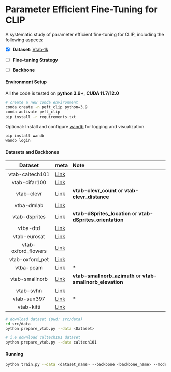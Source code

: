 # Parameter Efficient Fine-Tuning for CLIP

A systematic study of parameter efficient fine-tuning for CLIP, including the following aspects:
- [x] **Dataset**: [Vtab-1k](https://google-research.github.io/task_adaptation/)

- [ ] **Fine-tuning Strategy**

- [ ] **Backbone**


#### Environment Setup 
All the code is tested on **python 3.9+**, **CUDA 11.7/12.0**
```bash
# create a new conda environment
conda create -n peft_clip python=3.9
conda activate peft_clip
pip install -r requirements.txt
```

Optional: Install and configure [wandb](https://wandb.ai/site) for logging and visualization.
```bash
pip install wandb
wandb login
```

#### Datasets and Backbones
| Dataset | meta | Note
| :---: | :--- | :--- |
| vtab-caltech101 |[Link](/src/data/prompt.md)| |
| vtab-cifar100 |[Link](/src/data/prompt.md)| |
| vtab-clevr |[Link](/src/data/prompt.md) | **vtab-clevr_count** or **vtab-clevr_distance**|
| vtba-dmlab |[Link](/src/data/prompt.md#vtab-dmlab)| |
| vtab-dsprites |[Link](/src/data/prompt.md)| **vtab-dSprites_location** or **vtab-dSprites_orientation**|
| vtba-dtd |[Link](/src/data/prompt.md)| |
| vtab-eurosat |[Link](/src/data/prompt.md)| |
| vtab-oxford_flowers |[Link](/src/data/prompt.md)| |
| vtab-oxford_pet |[Link](/src/data/prompt.md)| |
| vtba-pcam |[Link](/src/data/prompt.md#vtab-pcam)|*|
| vtab-smallnorb |[Link](/src/data/prompt.md)| **vtab-smallnorb_azimuth** or **vtab-smallnorb_elevation**|
| vtab-svhn |[Link](/src/data/prompt.md)| |
| vtab-sun397 |[Link](/src/data/prompt.md)|*|
| vtab-kitti |[Link](/src/data/prompt.md#vtab-kitti)| |

```bash
# download dataset (pwd: src/data)
cd src/data
python prepare_vtab.py --data <Dataset>

# i.e download caltech101 dataset
python prepare_vtab.py --data caltech101
```

#### Running
```bash
python train.py --data <dataset_name> --backbone <backbone_name> --model <strategy_name> --type <inferece_type> --shots <num_shots> --seeds <seed>
```
